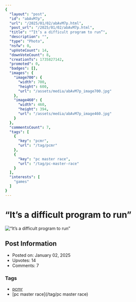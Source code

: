 ```yaml
---
{
  "layout": "post",
  "id": "abAvM7p",
  "url": "/2025/01/02/abAvM7p.html",
  "post_url": "/2025/01/02/abAvM7p.html",
  "title": "“It’s a difficult program to run”",
  "description": "",
  "type": "Photo",
  "nsfw": 0,
  "upVoteCount": 14,
  "downVoteCount": 8,
  "creationTs": 1735827142,
  "promoted": 0,
  "badges": [],
  "images": {
    "image700": {
      "width": 700,
      "height": 600,
      "url": "/assets/media/abAvM7p_image700.jpg"
    },
    "image460": {
      "width": 460,
      "height": 394,
      "url": "/assets/media/abAvM7p_image460.jpg"
    }
  },
  "commentsCount": 7,
  "tags": [
    {
      "key": "pcmr",
      "url": "/tag/pcmr"
    },
    {
      "key": "pc master race",
      "url": "/tag/pc-master-race"
    }
  ],
  "interests": [
    "games"
  ]
}
---
```


# “It’s a difficult program to run”

![“It’s a difficult program to run”](/assets/media/abAvM7p_image700.jpg)

## Post Information

- Posted on: January 02, 2025
- Upvotes: 14
- Comments: 7

### Tags

- [pcmr](/tag/pcmr)
- [pc master race](/tag/pc master race)
